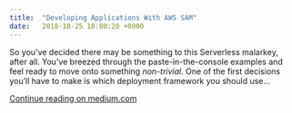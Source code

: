 ```yaml
---
title:  "Developing Applications With AWS SAM"
date:   2018-10-25 10:00:20 +0000
---
```


So you’ve decided there may be something to this Serverless malarkey, after all. You’ve breezed through the paste-in-the-console examples and feel ready to move onto something _non-trivial_. One of the first decisions you’ll have to make is which deployment framework you should use...

[Continue reading on medium.com](https://medium.com/spaceapetech/developing-applications-with-aws-sam-295c320d563c)
